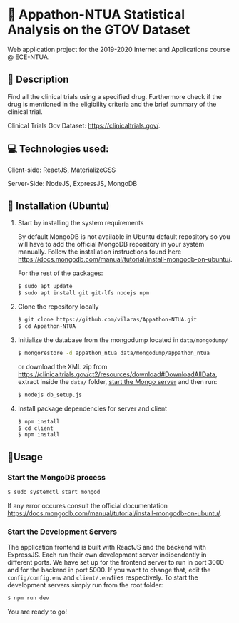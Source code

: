 # :pill: Appathon-NTUA  Statistical Analysis on the GTOV Dataset

Web application project for the 2019-2020 Internet and Applications course @ ECE-NTUA.



## :memo: Description

Find all the clinical trials using a specified drug. Furthermore check if the drug is mentioned in the eligibility criteria and the brief summary of the clinical trial.



Clinical Trials Gov Dataset: https://clinicaltrials.gov/.



## :computer: Technologies used:

Client-side: ReactJS, MaterializeCSS

Server-Side: NodeJS, ExpressJS, MongoDB



## **:hammer:** Installation (Ubuntu)

1. Start by installing the system requirements 

   By default MongoDB is not available in Ubuntu default repository so you will have to add the official MongoDB repository in your system manually. Follow the installation instructions found here https://docs.mongodb.com/manual/tutorial/install-mongodb-on-ubuntu/.

   

   For the rest of the packages:

   ```bash
   $ sudo apt update
   $ sudo apt install git git-lfs nodejs npm 
   ```

   
   
2. Clone the repository locally

   ```bash
   $ git clone https://github.com/vilaras/Appathon-NTUA.git
   $ cd Appathon-NTUA
   ```

   


3. Initialize the database from the mongodump located in `data/mongodump/`

   ```bash
   $ mongorestore -d appathon_ntua data/mongodump/appathon_ntua
   ```
   
   or download the XML zip from https://clinicaltrials.gov/ct2/resources/download#DownloadAllData, extract inside the `data/` folder, [start the Mongo server](#Usage) and then run:
   
   ``` bash
   $ nodejs db_setup.js 
   ```
   
   
   


4. Install package dependencies for server and client

   ```bash
   $ npm install
   $ cd client
   $ npm install 
   ```



##  :tada:Usage

### Start the MongoDB process 

```bash
$ sudo systemctl start mongod
```

If any error occures consult the official documentation https://docs.mongodb.com/manual/tutorial/install-mongodb-on-ubuntu/.

### Start the Development Servers

The application frontend is built with ReactJS and the backend with ExpressJS. Each run their own development server indipendently in different ports. We have set up for the frontend server to run in port 3000 and for the backend in port 5000. If you want to change that, edit the `config/config.env` and `client/.env`files respectively. To start the development servers simply run from the root folder:

```bash
$ npm run dev
```

You are  ready to go! 

